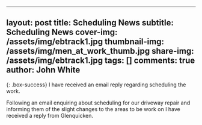
---
layout: post
title: Scheduling News
subtitle: Scheduling News
cover-img: /assets/img/ebtrack1.jpg
thumbnail-img: /assets/img/men_at_work_thumb.jpg
share-img: /assets/img/ebtrack1.jpg
tags: []
comments: true
author: John White
---

{: .box-success}
I have received an email reply regarding scheduling the work. 

Following an email enquiring about scheduling for our driveway repair and informing them of the slight changes to the areas to be work on I have received a reply from Glenquicken.

